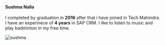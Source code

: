 #### Sushma Nalla

I completed by graduation in **2016** after that i have joined in Tech Mahindra. I have an experinece of **4 years** in SAP CRM. I like to listen to music and play badminton in my free time.

![sushma](sushma.jpg)